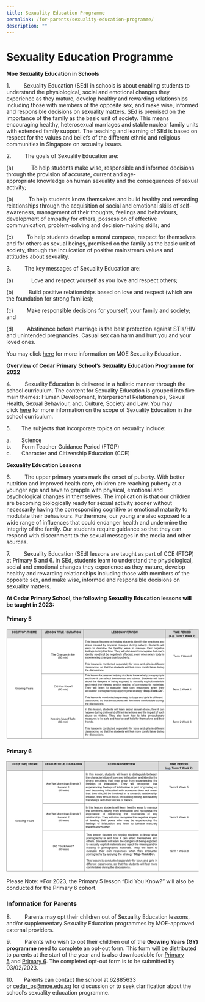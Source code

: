 ```yaml
---
title: Sexuality Education Programme
permalink: /for-parents/sexuality-education-programme/
description: ""
---
```

# **Sexuality Education Programme**




**Moe Sexuality Education in Schools**

1.         Sexuality Education (SEd) in schools is about enabling students to understand the physiological, social and emotional changes they experience as they mature, develop healthy and rewarding relationships including those with members of the opposite sex, and make wise, informed and responsible decisions on sexuality matters. SEd is premised on the importance of the family as the basic unit of society. This means encouraging healthy, heterosexual marriages and stable nuclear family units with extended family support. The teaching and learning of SEd is based on respect for the values and beliefs of the different ethnic and religious communities in Singapore on sexuality issues.

2.         The goals of Sexuality Education are:

(a)            To help students make wise, responsible and informed decisions through the provision of accurate, current and age-appropriate knowledge on human sexuality and the consequences of sexual activity;

(b)          To help students know themselves and build healthy and rewarding relationships through the acquisition of social and emotional skills of self-awareness, management of their thoughts, feelings and behaviours, development of empathy for others, possession of effective communication, problem-solving and decision-making skills; and

(c)         To help students develop a moral compass, respect for themselves and for others as sexual beings, premised on the family as the basic unit of society, through the inculcation of positive mainstream values and attitudes about sexuality.

3.         The key messages of Sexuality Education are:

(a)            Love and respect yourself as you love and respect others;

(b)          Build positive relationships based on love and respect (which are the foundation for strong families);

(c)         Make responsible decisions for yourself, your family and society; and

(d)         Abstinence before marriage is the best protection against STIs/HIV and unintended pregnancies. Casual sex can harm and hurt you and your loved ones.

You may click [here](https://www.moe.gov.sg/education-in-sg/our-programmes/sexuality-education) for more information on MOE Sexuality Education.

**Overview of Cedar Primary** **School’s** **Sexuality Education Programme for 2022**

4.         Sexuality Education is delivered in a holistic manner through the school curriculum. The content for Sexuality Education is grouped into five main themes: Human Development, Interpersonal Relationships, Sexual Health, Sexual Behaviour, and, Culture, Society and Law. You may click [here](https://go.gov.sg/moe-sexuality-education-scope) for more information on the scope of Sexuality Education in the school curriculum.

5.       The subjects that incorporate topics on sexuality include:

a.       Science    
b.       Form Teacher Guidance Period (FTGP)   
c.       Character and Citizenship Education (CCE)

  

**Sexuality Education Lessons**

6.         The upper primary years mark the onset of puberty. With better nutrition and improved health care, children are reaching puberty at a younger age and have to grapple with physical, emotional and psychological changes in themselves. The implication is that our children are becoming biologically ready for sexual activity sooner without necessarily having the corresponding cognitive or emotional maturity to modulate their behaviours. Furthermore, our young are also exposed to a wide range of influences that could endanger health and undermine the integrity of the family. Our students require guidance so that they can respond with discernment to the sexual messages in the media and other sources. 

7.         Sexuality Education (SEd) lessons are taught as part of CCE (FTGP) at Primary 5 and 6. In SEd, students learn to understand the physiological, social and emotional changes they experience as they mature, develop healthy and rewarding relationships including those with members of the opposite sex, and make wise, informed and responsible decisions on sexuality matters. 


**At Cedar Primary School, the following Sexuality Education lessons will be taught in 2023:**

#### Primary 5

![](/images/P5.png)

#### Primary 6

![](/images/P6.png)

Please Note:
*For 2023, the Primary 5 lesson “Did You Know?” will also be conducted for the Primary 6 cohort. 


### Information for Parents

8.         Parents may opt their children out of Sexuality Education lessons, and/or supplementary Sexuality Education programmes by MOE-approved external providers. 

9.         Parents who wish to opt their children out of the **Growing Years (GY) programme** need to complete an opt-out form. This form will be distributed to parents at the start of the year and is also downloadable for [Primary 5](/files/GY/P5%20Growing%20Years%20Letter.pdf) and [Primary 6](/files/GY/P6%20Growing%20Years%20Letter.pdf). The completed opt-out form is to be submitted by 03/02/2023.

10.       Parents can contact the school at 62885633 or [cedar_ps@moe.edu.sg](mailto:cedar_ps@moe.edu.sg) for discussion or to seek clarification about the school’s sexuality education programme.